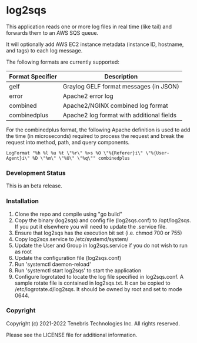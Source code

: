 # log2sqs

This application reads one or more log files in real time (like tail) and forwards them to an AWS SQS queue.

It will optionally add AWS EC2 instance metadata (instance ID, hostname, and tags) to each log message.

The following formats are currently supported:

| Format Specifier | Description                               |
| ---------------- | ----------------------------------------- |
| gelf             | Graylog GELF format messages (in JSON)    |
| error            | Apache2 error log                         |
| combined         | Apache2/NGINX combined log format         |
| combinedplus     | Apache2 log format with additional fields |

For the combinedplus format, the following Apache definition is used
to add the time (in microseconds) required to process the request and
break the request into method, path, and query components.

```
LogFormat "%h %l %u %t \"%r\" %>s %O \"%{Referer}i\" \"%{User-Agent}i\" %D \"%m\" \"%U\" \"%q\"" combinedplus
```

### Development Status

This is an beta release.

### Installation

1) Clone the repo and compile using "go build"
2) Copy the binary (log2sqs) and config file (log2sqs.conf) to /opt/log2sqs. If you put it elsewhere you will need to
   update the .service file.
3) Ensure that log2sqs has the execution bit set (i.e. chmod 700 or 755)
4) Copy log2sqs.service to /etc/systemd/system/
5) Update the User and Group in log2sqs.service if you do not wish to run as root
6) Update the configuration file (log2sqs.conf)
7) Run 'systemctl daemon-reload'
8) Run 'systemctl start log2sqs' to start the application
9) Configure logrotated to locate the log file specified in log2sqs.conf. A sample rotate file is contained in
   log2sqs.txt. It can be copied to /etc/logrotate.d/log2sqs. It should be owned by root and set to mode 0644.

### Copyright

Copyright (c) 2021-2022 Tenebris Technologies Inc. All rights reserved.

Please see the LICENSE file for additional information.
